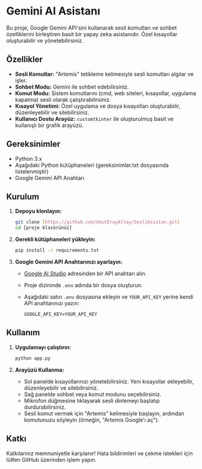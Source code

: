 # Gemini AI Asistanı

Bu proje, Google Gemini API'sini kullanarak sesli komutları ve sohbet özelliklerini birleştiren basit bir yapay zeka asistanıdır. Özel kısayollar oluşturabilir ve yönetebilirsiniz.

## Özellikler

*   **Sesli Komutlar:** "Artemis" tetikleme kelimesiyle sesli komutları algılar ve işler.
*   **Sohbet Modu:** Gemini ile sohbet edebilirsiniz.
*   **Komut Modu:** Sistem komutlarını (cmd, web siteleri, kısayollar, uygulama kapatma) sesli olarak çalıştırabilirsiniz.
*   **Kısayol Yönetimi:** Özel uygulama ve dosya kısayolları oluşturabilir, düzenleyebilir ve silebilirsiniz.
*   **Kullanıcı Dostu Arayüz:** `customtkinter` ile oluşturulmuş basit ve kullanışlı bir grafik arayüzü.

## Gereksinimler

*   Python 3.x
*   Aşağıdaki Python kütüphaneleri (gereksinimler.txt dosyasında listelenmiştir)
*   Google Gemini API Anahtarı

## Kurulum

1.  **Depoyu klonlayın:**

    ```bash
    git clone [https://github.com/UmutErayAltay/SesliAsistan.git]
    cd [proje klasörünüz]
    ```

2.  **Gerekli kütüphaneleri yükleyin:**

    ```bash
    pip install -r requirements.txt
    ```

3.  **Google Gemini API Anahtarınızı ayarlayın:**
    *   [Google AI Studio](https://makersuite.google.com/app/apikey) adresinden bir API anahtarı alın.
    *   Proje dizininde `.env` adında bir dosya oluşturun.
    *   Aşağıdaki satırı `.env` dosyasına ekleyin ve `YOUR_API_KEY` yerine kendi API anahtarınızı yazın:

        ```
        GOOGLE_API_KEY=YOUR_API_KEY
        ```

## Kullanım

1.  **Uygulamayı çalıştırın:**

    ```bash
    python app.py
    ```

2.  **Arayüzü Kullanma:**
    *   Sol panelde kısayollarınızı yönetebilirsiniz. Yeni kısayollar ekleyebilir, düzenleyebilir ve silebilirsiniz.
    *   Sağ panelde sohbet veya komut modunu seçebilirsiniz.
    *   Mikrofon düğmesine tıklayarak sesli dinlemeyi başlatıp durdurabilirsiniz.
    *   Sesli komut vermek için "Artemis" kelimesiyle başlayın, ardından komutunuzu söyleyin (örneğin, "Artemis Google'ı aç").


## Katkı

Katkılarınız memnuniyetle karşılanır! Hata bildirimleri ve çekme istekleri için lütfen GitHub üzerinden işlem yapın.
